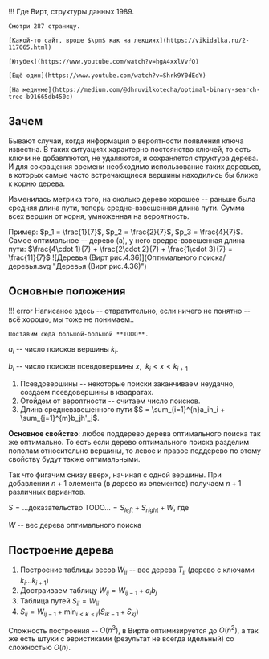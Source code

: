 !!! Где
    Вирт, структуры данных 1989.

    Смотри 287 страницу.

    [Какой-то сайт, вроде $\pm$ как на лекциях](https://vikidalka.ru/2-117065.html)

    [Ютубек](https://www.youtube.com/watch?v=hgA4xxlVvfQ)
    
    [Ещё один](https://www.youtube.com/watch?v=Shrk9Y0dEdY)

    [На медиуме](https://medium.com/@dhruvilkotecha/optimal-binary-search-tree-b91665db450c)

## Зачем

Бывают случаи, когда информация о вероятности появления ключа известна. В таких ситуациях характерно постоянство ключей, то есть ключи не добавляются, не удаляются, и сохраняется структура дерева. И для сокращения времени необходимо использование таких деревьев, в которых самые часто встречающиеся вершины находились бы ближе к корню дерева.

Изменилась метрика того, на сколько дерево хорошее -- раньше была средняя длина пути, теперь средне-взвешенная длина пути. Сумма всех вершин от корня, умноженная на вероятность.

Пример: $p_1 = \frac{1}{7}$, $p_2 = \frac{2}{7}$, $p_3 = \frac{4}{7}$. Самое оптимальное -- дерево (а), у него средре-взвешенная длина пути: $\frac{4\cdot 1}{7} + \frac{2\cdot 2}{7} + \frac{1\cdot 3}{7} = \frac{11}{7}$
![Деревья (Вирт рис.4.36)](Оптимального поиска/деревья.svg "Деревья (Вирт рис.4.36)")


## Основные положения

!!! error
    Написаное здесь -- отвратительно, если ничего не понятно -- всё хорошо, мы тоже не понимаем..

    Поставим сюда большой-большой **TODO**.


$a_i$ -- число поисков вершины $k_i$. 

$b_i$ -- число поисков псевдовершины $x$, $\ k_i < x < k_{i+1}$

1. Псевдовершины -- некоторые поиски заканчиваем неудачно, создаем псевдовершины в квадратах.
2. Отойдем от вероятности -- считаем число поисков.
3. Длина средневзвешенного пути  $S = \sum_{i=1}^{n}a_ih_i + \sum_{j=1}^{m}b_jh'_j$.

**Основное свойство**: любое поддерево дерева оптимального поиска так же оптимально. То есть если дерево оптимального поиска разделим пополам относительно вершины, то левое и правое поддерево по этому свойству будут также оптимальными.

Так что фигачим снизу вверх, начиная с одной вершины. При добавлении $n+1$ элемента (в дерево из элементов) получаем $n+1$ различных вариантов. 

$S = \ldots \text{доказательство TODO}\ldots= S_{left} + S_{right} + W$, где

$W$ -- вес дерева оптимального поиска
## Построение дерева

1. Построение таблицы весов $W_{ii}$ -- вес дерева $T_{ii}$ (дерево с ключами $k_i \ldots k_{i+1}$)
2. Достраиваем таблицу $W_{ij} = W_{ij - 1} + a_ib_j$
3. Таблица путей $S_{ii} = W_{ii}$
4. $S_{ij} = W_{ij-1} + \min_{i<k\leq j} (S_{ik - 1} + S_{kj})$

Сложность построения -- $O(n^3)$, в Вирте оптимизируется до $O(n^2)$, а так же есть штуки с эвристиками (результат не всегда идельный) со сложностью $O(n)$.